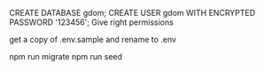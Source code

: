 CREATE DATABASE gdom;
CREATE USER gdom WITH ENCRYPTED PASSWORD '123456';
Give right permissions

get a copy of .env.sample and rename to .env

npm run migrate
npm run seed
